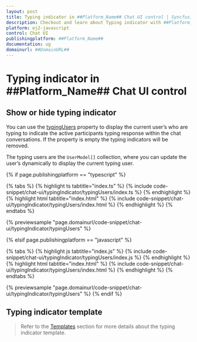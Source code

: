 ```yaml
---
layout: post
title: Typing indicator in ##Platform_Name## Chat UI control | Syncfusion
description: Checkout and learn about Typing indicator with ##Platform_Name## Chat UI control of Syncfusion Essential JS 2 and more.
platform: ej2-javascript
control: Chat UI
publishingplatform: ##Platform_Name##
documentation: ug
domainurl: ##DomainURL##
---
```


# Typing indicator in ##Platform_Name## Chat UI control

## Show or hide typing indicator

You can use the [typingUsers](../api/chat-ui#typingusers) property to display the current user’s who are typing to indicate the active participants typing response within the chat conversations. If the property is empty the typing indicators will be removed.  

The typing users are the `UserModel[]` collection, where you can update the user’s dynamically to display the current typing user.

{% if page.publishingplatform == "typescript" %}

{% tabs %}
{% highlight ts tabtitle="index.ts" %}
{% include code-snippet/chat-ui/typingIndicator/typingUsers/index.ts %}
{% endhighlight %}
{% highlight html tabtitle="index.html" %}
{% include code-snippet/chat-ui/typingIndicator/typingUsers/index.html %}
{% endhighlight %}
{% endtabs %}
        
{% previewsample "page.domainurl/code-snippet/chat-ui/typingIndicator/typingUsers" %}

{% elsif page.publishingplatform == "javascript" %}

{% tabs %}
{% highlight js tabtitle="index.js" %}
{% include code-snippet/chat-ui/typingIndicator/typingUsers/index.js %}
{% endhighlight %}
{% highlight html tabtitle="index.html" %}
{% include code-snippet/chat-ui/typingIndicator/typingUsers/index.html %}
{% endhighlight %}
{% endtabs %}

{% previewsample "page.domainurl/code-snippet/chat-ui/typingIndicator/typingUsers" %}
{% endif %}

## Typing indicator template

> Refer to the [Templates](./templates#typing-indicator-template) section for more details about the typing indicator template.
